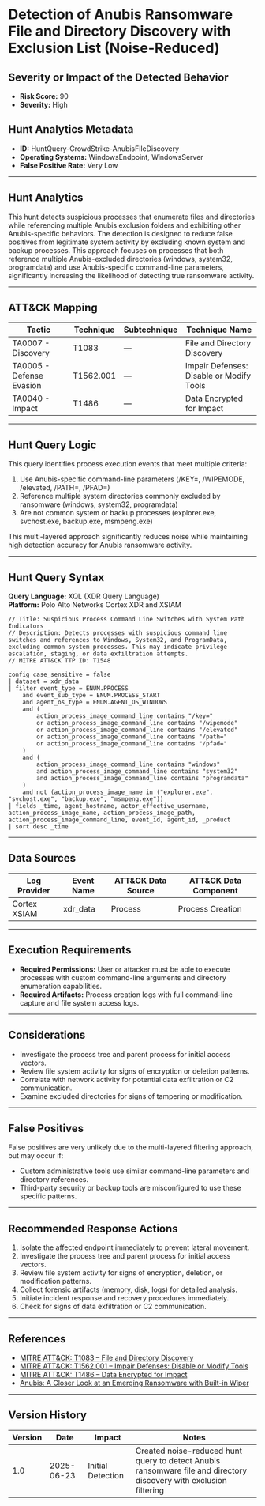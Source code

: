 # Detection of Anubis Ransomware File and Directory Discovery with Exclusion List (Noise-Reduced)

## Severity or Impact of the Detected Behavior
- **Risk Score:** 90
- **Severity:** High

## Hunt Analytics Metadata

- **ID:** HuntQuery-CrowdStrike-AnubisFileDiscovery
- **Operating Systems:** WindowsEndpoint, WindowsServer
- **False Positive Rate:** Very Low

---

## Hunt Analytics

This hunt detects suspicious processes that enumerate files and directories while referencing multiple Anubis exclusion folders and exhibiting other Anubis-specific behaviors. The detection is designed to reduce false positives from legitimate system activity by excluding known system and backup processes. This approach focuses on processes that both reference multiple Anubis-excluded directories (windows, system32, programdata) and use Anubis-specific command-line parameters, significantly increasing the likelihood of detecting true ransomware activity.

---

## ATT&CK Mapping

| Tactic                        | Technique   | Subtechnique | Technique Name                                 |
|------------------------------|-------------|--------------|-----------------------------------------------|
| TA0007 - Discovery           | T1083       | —            | File and Directory Discovery                   |
| TA0005 - Defense Evasion     | T1562.001   | —            | Impair Defenses: Disable or Modify Tools      |
| TA0040 - Impact              | T1486       | —            | Data Encrypted for Impact                     |

---

## Hunt Query Logic

This query identifies process execution events that meet multiple criteria:
1. Use Anubis-specific command-line parameters (/KEY=, /WIPEMODE, /elevated, /PATH=, /PFAD=)
2. Reference multiple system directories commonly excluded by ransomware (windows, system32, programdata)
3. Are not common system or backup processes (explorer.exe, svchost.exe, backup.exe, msmpeng.exe)

This multi-layered approach significantly reduces noise while maintaining high detection accuracy for Anubis ransomware activity.

---

## Hunt Query Syntax

**Query Language:** XQL (XDR Query Language)  
**Platform:** Polo Alto Networks Cortex XDR and XSIAM

```xql
// Title: Suspicious Process Command Line Switches with System Path Indicators
// Description: Detects processes with suspicious command line switches and references to Windows, System32, and ProgramData, excluding common system processes. This may indicate privilege escalation, staging, or data exfiltration attempts.
// MITRE ATT&CK TTP ID: T1548

config case_sensitive = false 
| dataset = xdr_data 
| filter event_type = ENUM.PROCESS 
    and event_sub_type = ENUM.PROCESS_START 
    and agent_os_type = ENUM.AGENT_OS_WINDOWS
    and (
        action_process_image_command_line contains "/key="
        or action_process_image_command_line contains "/wipemode"
        or action_process_image_command_line contains "/elevated"
        or action_process_image_command_line contains "/path="
        or action_process_image_command_line contains "/pfad="
    )
    and (
        action_process_image_command_line contains "windows"
        and action_process_image_command_line contains "system32"
        and action_process_image_command_line contains "programdata"
    )
    and not (action_process_image_name in ("explorer.exe", "svchost.exe", "backup.exe", "msmpeng.exe"))
| fields _time, agent_hostname, actor_effective_username, action_process_image_name, action_process_image_path, action_process_image_command_line, event_id, agent_id, _product
| sort desc _time
```

---

## Data Sources

| Log Provider | Event Name       | ATT&CK Data Source  | ATT&CK Data Component  |
|--------------|------------------|---------------------|------------------------|
| Cortex XSIAM|    xdr_data       | Process             | Process Creation       |

---

## Execution Requirements

- **Required Permissions:** User or attacker must be able to execute processes with custom command-line arguments and directory enumeration capabilities.
- **Required Artifacts:** Process creation logs with full command-line capture and file system access logs.

---

## Considerations

- Investigate the process tree and parent process for initial access vectors.
- Review file system activity for signs of encryption or deletion patterns.
- Correlate with network activity for potential data exfiltration or C2 communication.
- Examine excluded directories for signs of tampering or modification.

---

## False Positives

False positives are very unlikely due to the multi-layered filtering approach, but may occur if:
- Custom administrative tools use similar command-line parameters and directory references.
- Third-party security or backup tools are misconfigured to use these specific patterns.

---

## Recommended Response Actions

1. Isolate the affected endpoint immediately to prevent lateral movement.
2. Investigate the process tree and parent process for initial access vectors.
3. Review file system activity for signs of encryption, deletion, or modification patterns.
4. Collect forensic artifacts (memory, disk, logs) for detailed analysis.
5. Initiate incident response and recovery procedures immediately.
6. Check for signs of data exfiltration or C2 communication.

---

## References

- [MITRE ATT&CK: T1083 – File and Directory Discovery](https://attack.mitre.org/techniques/T1083/)
- [MITRE ATT&CK: T1562.001 – Impair Defenses: Disable or Modify Tools](https://attack.mitre.org/techniques/T1562/001/)
- [MITRE ATT&CK: T1486 – Data Encrypted for Impact](https://attack.mitre.org/techniques/T1486/)
- [Anubis: A Closer Look at an Emerging Ransomware with Built-in Wiper](https://www.trendmicro.com/en_us/research/25/f/anubis-a-closer-look-at-an-emerging-ransomware.html)

---

## Version History

| Version | Date       | Impact            | Notes                                                                                      |
|---------|------------|-------------------|--------------------------------------------------------------------------------------------|
| 1.0     | 2025-06-23 | Initial Detection | Created noise-reduced hunt query to detect Anubis ransomware file and directory discovery with exclusion filtering |
